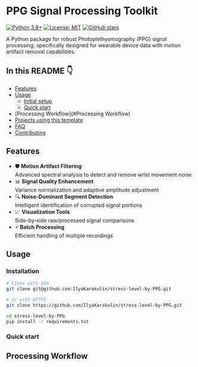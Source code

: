 # PPG Signal Processing Toolkit

[![Python 3.8+](https://img.shields.io/badge/python-3.8+-blue.svg)](https://www.python.org/downloads/)
[![License: MIT](https://img.shields.io/badge/License-MIT-yellow.svg)](https://opensource.org/licenses/MIT)
[![GitHub stars](https://img.shields.io/github/stars/IlyaKarakulin/stress-level-by-PPG?style=social)](https://github.com/IlyaKarakulin/stress-level-by-PPG/stargazers)

A Python package for robust Photoplethysmography (PPG) signal processing, specifically designed for wearable device data with motion artifact removal capabilities.

## In this README :point_down:

- [Features](#features)
- [Usage](#usage)
  - [Initial setup](#installation)
  - [Quick start](#https://vscode.dev/github/IlyaKarakulin/stress-level-by-PPG/blob/main/README.md#L50)
- [Processing Workflow](#Processing Workflow)
- [Projects using this template](#projects-using-this-template)
- [FAQ](#faq)
- [Contributing](#contributing)

## Features

- 🛡️ **Motion Artifact Filtering**  
  Advanced spectral analysis to detect and remove wrist movement noise
- 📊 **Signal Quality Enhancement**  
  Variance normalization and adaptive amplitude adjustment
- 🔍 **Noise-Dominant Segment Detection**  
  Intelligent identification of corrupted signal portions
- 📈 **Visualization Tools**  
  Side-by-side raw/processed signal comparisons
- ⚡ **Batch Processing**  
  Efficient handling of multiple recordings


## Usage

### Installation

```bash
# Clone with SSH
git clone git@github.com:IlyaKarakulin/stress-level-by-PPG.git

# or with HTTPS
git clone https://github.com/IlyaKarakulin/stress-level-by-PPG.git

cd stress-level-by-PPG
pip install -r requirements.txt

```

### Quick start

## Processing Workflow